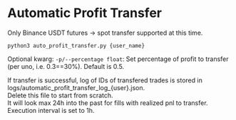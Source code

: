 # Automatic Profit Transfer

Only Binance USDT futures -> spot transfer supported at this time.  

```shell
python3 auto_profit_transfer.py {user_name}
```
Optional kwarg: `-p/--percentage float`:  Set percentage of profit to transfer (per uno, i.e. 0.3==30%).  Default is 0.5.  

If transfer is successful, log of IDs of transfered trades is stored in logs/automatic_profit_transfer_log_{user}.json.  
Delete this file to start from scratch.  
It will look max 24h into the past for fills with realized pnl to transfer.  
Execution interval is set to 1h.

